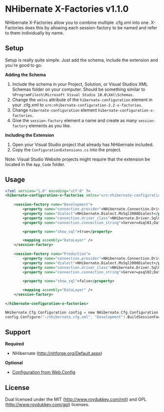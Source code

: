 NHibernate X-Factories v1.1.0
=================================

NHibernate X-Factories allow you to combine multiple .cfg.xml into one. X-Factories does this by allowing each session-factory to be named and refer to them individually by name.


Setup
---------

Setup is really quite simple. Just add the schema, include the extension and you're good to go.

**Adding the Schema**

1. Include the schema in your Project, Solution, or Visual Studios XML Schemas folder on your computer. Should be something similar to `%ProgramFiles%\Microsoft Visual Studio 10.0\Xml\Schemas`.
2. Change the `xmlns` attribute of the `hibernate-configuration` element in your .cfg.xml to `urn:nhibernate-configuration-2.2-x-factories`.
3. Change `hibernate-configuration` element `hibernate-configuration-x-factories`.
4. Give the `session-factory` element a name and create as many `session-factory` elements as you like.

**Including the Extension**

1. Open your Visual Studio project that already has NHibernate included.
2. Copy the `ConfigurationExtensions.cs` into the project.

Note: Visual Studio Website projects might require that the extension be located in the `App_Code` folder.

Usage
---------

~~~ xml
<?xml version="1.0" encoding="utf-8" ?>
<hibernate-configuration-x-factories xmlns="urn:nhibernate-configuration-2.2-x-factories">
	
	<session-factory name="Development">
		<property name="connection.provider">NHibernate.Connection.DriverConnectionProvider</property>
		<property name="dialect">NHibernate.Dialect.MsSql2008Dialect</property>
		<property name="connection.driver_class">NHibernate.Driver.SqlClientDriver</property>
		<property name="connection.connection_string">Server=dsql01;DataBase=dbDev;uid=nhDeveloper;pwd=pass1234</property>

		<property name="show_sql">true</property>

		<mapping assembly="DataLayer" />
	</session-factory>
	
	<session-factory name="Production">
		<property name="connection.provider">NHibernate.Connection.DriverConnectionProvider</property>
		<property name="dialect">NHibernate.Dialect.MsSql2008Dialect</property>
		<property name="connection.driver_class">NHibernate.Driver.SqlClientDriver</property>
		<property name="connection.connection_string">Server=psql02;DataBase=dbDev;uid=nhDeveloper;pwd=pass5678</property>
		
		<property name="show_sql">false</property>

		<mapping assembly="DataLayer" />
	</session-factory>
	
</hibernate-configuration-x-factories>
~~~



~~~ c
NHibernate.Cfg.Configuration config = new NHibernate.Cfg.Configuration();
config.Configure("~/nhibernate.cfg.xml", "Development").BuildSessionFactory();
~~~

Support
-----------
**Required**

* NHibernate (http://nhforge.org/Default.aspx)

**Optional**

* [Configuration from Web.Config](https://github.com/roydukkey/NHibernate-X-Factories/wiki/Configuration-from-Web.Config)


License
-----------

Dual licensed under the MIT (http://www.roydukkey.com/mit) and GPL (http://www.roydukkey.com/gpl) licenses.
